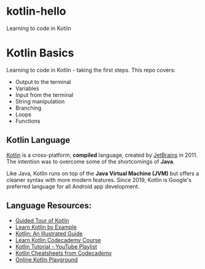 # kotlin-hello
Learning to code in Kotlin
# Kotlin Basics

Learning to code in Kotlin - taking the first steps. This repo covers:

- Output to the terminal
- Variables
- Input from the terminal
- String manipulation
- Branching
- Loops
- Functions

## Kotlin Language

[Kotlin](https://kotlinlang.org/) is a cross-platform, **compiled** language, created by [JetBrains](https://www.jetbrains.com/) in 2011. The intention was to overcome some of the shortcomings of **Java**.

Like Java, Kotlin runs on top of the **Java Virtual Machine (JVM)** but offers a cleaner syntax with more modern features. Since 2019, Kotlin is Google's preferred language for all Android app development.

## Language Resources:

- [Guided Tour of Kotlin](https://kotlinlang.org/docs/kotlin-tour-hello-world.html)
- [Learn Kotlin by Example](https://play.kotlinlang.org/byExample/overview)
- [Kotlin: An Illustrated Guide](https://typealias.com/start/)
- [Learn Kotlin Codecademy Course](https://www.codecademy.com/learn/learn-kotlin)
- [Kotlin Tutorial - YouTube Playlist](https://www.youtube.com/playlist?app=desktop&list=PLEPZdzLLJH95CnKw-StVhMcwo7MIkXu4x)
- [Kotlin Cheatsheets from Codecademy](https://www.codecademy.com/resources/cheatsheets/language/kotlin)
- [Online Kotlin Playground](https://play.kotlinlang.org/)
